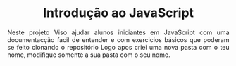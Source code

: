 <div align="center">
<h1 align="center">Introdução ao JavaScript</h1>
<div align="justify">
<p>Neste projeto Viso ajudar alunos iniciantes em JavaScript com uma documentacção facil de entender e com exercicios básicos que poderam se feito <a>clonando o repositório</a> Logo apos criei uma nova pasta com o teu nome, modifique somente a sua pasta com o seu nome.</p>
</div><!-- final da div que justifica o texto -->


</div>